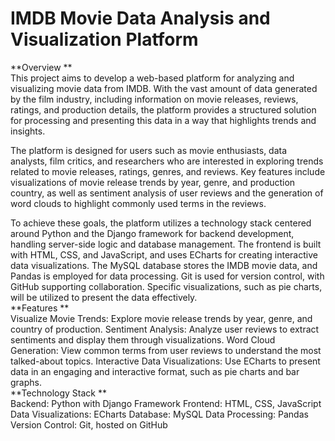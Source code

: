 # IMDB Movie Data Analysis and Visualization Platform
**Overview
**    
This project aims to develop a web-based platform for analyzing and visualizing movie data from IMDB. With the vast amount of data generated by the film industry, including information on movie releases, reviews, ratings, and production details, the platform provides a structured solution for processing and presenting this data in a way that highlights trends and insights.
    
The platform is designed for users such as movie enthusiasts, data analysts, film critics, and researchers who are interested in exploring trends related to movie releases, ratings, genres, and reviews. Key features include visualizations of movie release trends by year, genre, and production country, as well as sentiment analysis of user reviews and the generation of word clouds to highlight commonly used terms in the reviews.
    
To achieve these goals, the platform utilizes a technology stack centered around Python and the Django framework for backend development, handling server-side logic and database management. The frontend is built with HTML, CSS, and JavaScript, and uses ECharts for creating interactive data visualizations. The MySQL database stores the IMDB movie data, and Pandas is employed for data processing. Git is used for version control, with GitHub supporting collaboration. Specific visualizations, such as pie charts, will be utilized to present the data effectively.       
**Features
**    
Visualize Movie Trends: Explore movie release trends by year, genre, and country of production.
Sentiment Analysis: Analyze user reviews to extract sentiments and display them through visualizations.
Word Cloud Generation: View common terms from user reviews to understand the most talked-about topics.
Interactive Data Visualizations: Use ECharts to present data in an engaging and interactive format, such as pie charts and bar graphs.    
**Technology Stack
**    
Backend: Python with Django Framework
Frontend: HTML, CSS, JavaScript
Data Visualizations: ECharts
Database: MySQL
Data Processing: Pandas
Version Control: Git, hosted on GitHub
